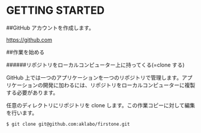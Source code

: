 # GETTING STARTED

##GitHub アカウントを作成します。

https://github.com

##作業を始める

######リポジトリをローカルコンピューター上に持ってくる(=clone する)

GitHub 上では一つのアプリケーションを一つのリポジトリで管理します。アプリケーションの開発に加わるには、リポジトリをローカルコンピューターに複製する必要があります。

任意のディレクトリにリポジトリを clone します。この作業コピーに対して編集を行います。

```
$ git clone git@github.com:aklabo/firstone.git
```

######